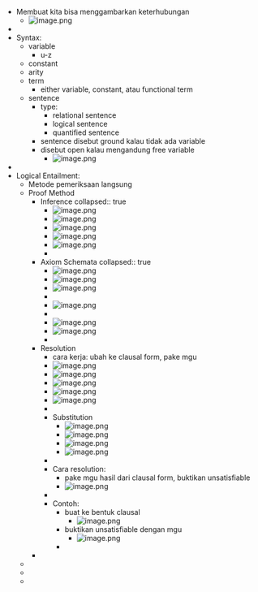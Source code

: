 - Membuat kita bisa menggambarkan keterhubungan
	- ![image.png](../assets/image_1645000577034_0.png)
-
- Syntax:
	- variable
		- u-z
	- constant
	- arity
	- term
		- either variable, constant, atau functional term
	- sentence
		- type:
			- relational sentence
			- logical sentence
			- quantified sentence
		- sentence disebut ground kalau tidak ada variable
		- disebut open kalau mengandung free variable
			- ![image.png](../assets/image_1645003938608_0.png)
-
- Logical Entailment:
	- Metode pemeriksaan langsung
	- Proof Method
		- Inference
		  collapsed:: true
			- ![image.png](../assets/image_1645004385528_0.png)
			- ![image.png](../assets/image_1645004408700_0.png)
			- ![image.png](../assets/image_1645004490308_0.png)
			- ![image.png](../assets/image_1645004499932_0.png)
			- ![image.png](../assets/image_1645004665159_0.png)
			-
		- Axiom Schemata
		  collapsed:: true
			- ![image.png](../assets/image_1645004702986_0.png)
			- ![image.png](../assets/image_1645004709414_0.png)
			- ![image.png](../assets/image_1645004716103_0.png)
			-
			- ![image.png](../assets/image_1645004732833_0.png)
			-
			- ![image.png](../assets/image_1645004741093_0.png)
			- ![image.png](../assets/image_1645004756139_0.png)
			-
		- Resolution
			- cara kerja: ubah ke clausal form, pake mgu
			- ![image.png](../assets/image_1645004826873_0.png)
			- ![image.png](../assets/image_1645004833075_0.png)
			- ![image.png](../assets/image_1645004840014_0.png)
			- ![image.png](../assets/image_1645004848752_0.png)
			- ![image.png](../assets/image_1645004913564_0.png)
			-
			- Substitution
				- ![image.png](../assets/image_1645005061731_0.png)
				- ![image.png](../assets/image_1645005171111_0.png)
				- ![image.png](../assets/image_1645005266094_0.png)
				- ![image.png](../assets/image_1645005286128_0.png)
			-
			- Cara resolution:
				- pake mgu hasil dari clausal form, buktikan unsatisfiable
				- ![image.png](../assets/image_1645005384153_0.png)
			-
			- Contoh:
				- buat ke bentuk clausal
					- ![image.png](../assets/image_1645005474885_0.png)
				- buktikan unsatisfiable dengan mgu
					- ![image.png](../assets/image_1645005506224_0.png)
				-
		-
	-
	-
	-